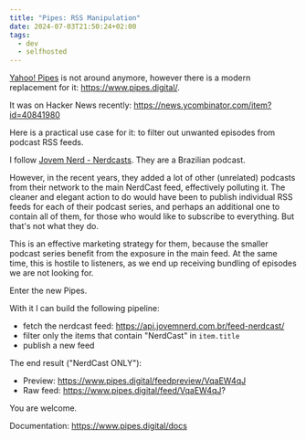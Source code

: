 ```yaml
---
title: "Pipes: RSS Manipulation"
date: 2024-07-03T21:50:24+02:00
tags:
  - dev
  - selfhosted
---
```


[Yahoo! Pipes](https://en.wikipedia.org/wiki/Yahoo!_Pipes) is not around
anymore, however there is a modern replacement for it: https://www.pipes.digital/.

It was on Hacker News recently: https://news.ycombinator.com/item?id=40841980

Here is a practical use case for it: to filter out unwanted episodes from
podcast RSS feeds.

I follow [Jovem Nerd - Nerdcasts](https://jovemnerd.com.br/podcasts/nerdcast).
They are a Brazilian podcast.

However, in the recent years, they added a lot of other (unrelated) podcasts
from their network to the main NerdCast feed, effectively polluting it. The
cleaner and elegant action to do would have been to publish individual RSS feeds
for each of their podcast series, and perhaps an additional one to contain all
of them, for those who would like to subscribe to everything. But that's not
what they do.

This is an effective marketing strategy for them, because the smaller podcast
series benefit from the exposure in the main feed. At the same time, this is
hostile to listeners, as we end up receiving bundling of episodes we are not
looking for.

Enter the new Pipes.

With it I can build the following pipeline:

- fetch the nerdcast feed: https://api.jovemnerd.com.br/feed-nerdcast/
- filter only the items that contain "NerdCast" in `item.title`
- publish a new feed

The end result ("NerdCast ONLY"):

- Preview: https://www.pipes.digital/feedpreview/VqaEW4qJ
- Raw feed: https://www.pipes.digital/feed/VqaEW4qJ?

You are welcome.

Documentation: https://www.pipes.digital/docs
